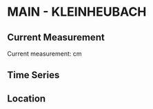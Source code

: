 # MAIN - KLEINHEUBACH

## Current Measurement

Current measurement: <Value topic="rivers/pegel-online/MAIN/KLEINHEUBACH/measurementValue"/> cm

## Time Series

<TimeSeries topic="rivers/pegel-online/MAIN/KLEINHEUBACH/measurementValue" period="week" />

## Location

<WorldMap>
  <Marker lat="49.71613768227772" lon="9.225243640833266" labelTopic="rivers/pegel-online/MAIN/KLEINHEUBACH" />
</WorldMap>
